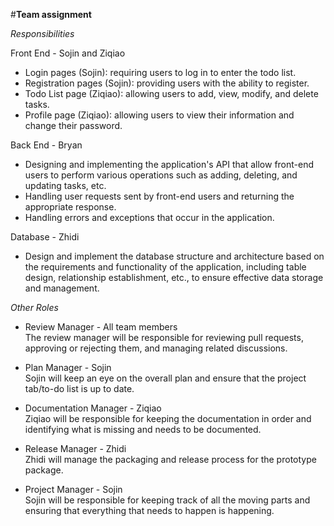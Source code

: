 #**Team assignment**

*Responsibilities*  

Front End - Sojin and Ziqiao
- Login pages (Sojin): requiring users to log in to enter the todo list.
- Registration pages (Sojin): providing users with the ability to register.
- Todo List page (Ziqiao): allowing users to add, view, modify, and delete tasks.
- Profile page (Ziqiao): allowing users to view their information and change their password.

Back End - Bryan
- Designing and implementing the application's API that allow front-end users to perform various operations such as adding, deleting, and updating tasks, etc.
- Handling user requests sent by front-end users and returning the appropriate response.
- Handling errors and exceptions that occur in the application.

Database - Zhidi
- Design and implement the database structure and architecture based on the requirements and functionality of the application, including table design, relationship establishment, etc., to ensure effective data storage and management.


*Other Roles*
- Review Manager - All team members  
The review manager will be responsible for reviewing pull requests, approving or rejecting them, and managing related discussions.

- Plan Manager - Sojin  
Sojin will keep an eye on the overall plan and ensure that the project tab/to-do list is up to date.

- Documentation Manager - Ziqiao  
Ziqiao will be responsible for keeping the documentation in order and identifying what is missing and needs to be documented.

- Release Manager - Zhidi  
Zhidi will manage the packaging and release process for the prototype package.

- Project Manager - Sojin  
Sojin will be responsible for keeping track of all the moving parts and ensuring that everything that needs to happen is happening.
